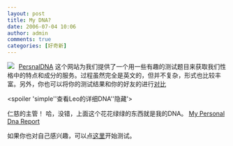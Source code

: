 ```yaml
---
layout: post
title: My DNA?
date: 2006-07-04 10:06
author: admin
comments: true
categories: [好奇新]
---
```

<img src="http://photo7.yupoo.com/20060704/170959_357055882_t.jpg" style="border:none;float:left;margin-right:10px;">
<a href="http://www.personaldna.com">PersnalDNA</a> 这个网站为我们提供了一个用一些有趣的测试题目来获取我们性格中的特点和成分的服务。过程虽然完全是英文的，但并不复杂，形式也比较丰富。另外，你也可以将你的测试结果和你的好友的进行<a href="http://www.personaldna.com/psychyou-psychme.php">对比</a>

<spoiler 'simple''查看Leo的详细DNA''隐藏'>
<script src="http://personaldna.com/h?k=lwifpKegOuIatdh-PO-ADADA-1314&t=Benevolent+Director">
</script>
仁慈的主管！
哈，没错，上面这个花花绿绿的东西就是我的DNA。
<a href="http://www.personaldna.com/report.php?k=lwifpKegOuIatdh-PO-ADADA-1314">
My Personal Dna Report</a>
</spoiler>


如果你也对自己感兴趣，可以点<a href="http://www.personaldna.com/tests.php">这里</a>开始测试。
